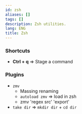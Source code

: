 ```yaml
---
id: zsh
aliases: []
tags: []
description: Zsh utilities.
lang: ENG
title: Zsh
---
```


### Shortcuts

  * __Ctrl + q__ => Stage a command

### Plugins

  * `zmv`
    * Massing renaming
    * `autoload zmv` => load in zsh
    * zmv 'regex src' 'export'
  * `take dir` => `mkdir dir` + `cd dir`
